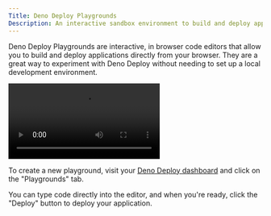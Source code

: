 ```yaml
---
Title: Deno Deploy Playgrounds
Description: An interactive sandbox environment to build and deploy applications directly in your browser.
---
```


Deno Deploy Playgrounds are interactive, in browser code editors that allow you
to build and deploy applications directly from your browser. They are a great
way to experiment with Deno Deploy without needing to set up a local development
environment.

![Deno Deploy Playground](https://deno.com/video/playground-1-720.mp4)

To create a new playground, visit your
[Deno Deploy dashboard](https://console.deno.com/) and click on the
"Playgrounds" tab.

You can type code directly into the editor, and when you're ready, click the
"Deploy" button to deploy your application.
